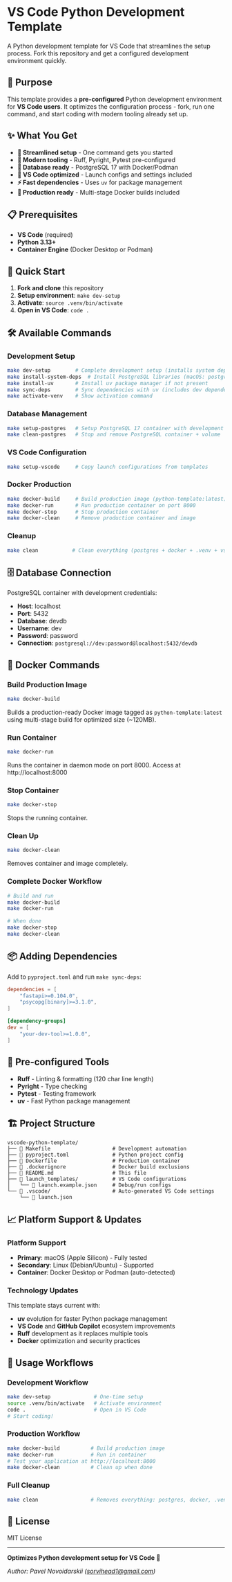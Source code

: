 # VS Code Python Development Template

A Python development template for VS Code that streamlines the setup process. Fork this repository and get a configured development environment quickly.

## 🎯 Purpose

This template provides a **pre-configured** Python development environment for **VS Code users**. It optimizes the configuration process - fork, run one command, and start coding with modern tooling already set up.

## ✨ What You Get

- **🚀 Streamlined setup** - One command gets you started
- **🔧 Modern tooling** - Ruff, Pyright, Pytest pre-configured  
- **🐳 Database ready** - PostgreSQL 17 with Docker/Podman
- **📝 VS Code optimized** - Launch configs and settings included
- **⚡ Fast dependencies** - Uses `uv` for package management
- **🐋 Production ready** - Multi-stage Docker builds included

## 📋 Prerequisites

- **VS Code** (required)
- **Python 3.13+**
- **Container Engine** (Docker Desktop or Podman)

## 🚀 Quick Start

1. **Fork and clone** this repository
2. **Setup environment**: `make dev-setup`
3. **Activate**: `source .venv/bin/activate`
4. **Open in VS Code**: `code .`

## 🛠️ Available Commands

### Development Setup
```bash
make dev-setup        # Complete development setup (installs system deps, uv, syncs deps, sets up postgres & vscode)
make install-system-deps  # Install PostgreSQL libraries (macOS: postgresql@17, Linux: libpq-dev)
make install-uv       # Install uv package manager if not present
make sync-deps        # Sync dependencies with uv (includes dev dependencies)
make activate-venv    # Show activation command
```

### Database Management
```bash
make setup-postgres   # Setup PostgreSQL 17 container with development database
make clean-postgres   # Stop and remove PostgreSQL container + volume
```

### VS Code Configuration
```bash
make setup-vscode     # Copy launch configurations from templates
```

### Docker Production
```bash
make docker-build     # Build production image (python-template:latest)
make docker-run       # Run production container on port 8000
make docker-stop      # Stop production container
make docker-clean     # Remove production container and image
```

### Cleanup
```bash
make clean           # Clean everything (postgres + docker + .venv + vscode configs)
```

## 🗄️ Database Connection

PostgreSQL container with development credentials:
- **Host**: localhost
- **Port**: 5432  
- **Database**: devdb
- **Username**: dev
- **Password**: password
- **Connection**: `postgresql://dev:password@localhost:5432/devdb`

## 🐋 Docker Commands

### Build Production Image
```bash
make docker-build
```
Builds a production-ready Docker image tagged as `python-template:latest` using multi-stage build for optimized size (~120MB).

### Run Container
```bash
make docker-run
```
Runs the container in daemon mode on port 8000. Access at http://localhost:8000

### Stop Container
```bash
make docker-stop
```
Stops the running container.

### Clean Up
```bash
make docker-clean
```
Removes container and image completely.

### Complete Docker Workflow
```bash
# Build and run
make docker-build
make docker-run

# When done
make docker-stop
make docker-clean
```

## 📦 Adding Dependencies

Add to `pyproject.toml` and run `make sync-deps`:

```toml
dependencies = [
    "fastapi>=0.104.0",
    "psycopg[binary]>=3.1.0",
]

[dependency-groups]
dev = [
    "your-dev-tool>=1.0.0",
]
```

## 🔧 Pre-configured Tools

- **Ruff** - Linting & formatting (120 char line length)
- **Pyright** - Type checking  
- **Pytest** - Testing framework
- **uv** - Fast Python package management

## 🏗️ Project Structure

```
vscode-python-template/
├── 📄 Makefile                    # Development automation
├── 📄 pyproject.toml              # Python project config  
├── 📄 Dockerfile                  # Production container
├── 📄 .dockerignore               # Docker build exclusions
├── 📄 README.md                   # This file
├── 📁 launch_templates/           # VS Code configurations
│   └── 📄 launch.example.json     # Debug/run configs
└── 📁 .vscode/                    # Auto-generated VS Code settings
    └── 📄 launch.json
```

## 📈 Platform Support & Updates

### Platform Support
- **Primary**: macOS (Apple Silicon) - Fully tested
- **Secondary**: Linux (Debian/Ubuntu) - Supported
- **Container**: Docker Desktop or Podman (auto-detected)

### Technology Updates
This template stays current with:
- **uv** evolution for faster Python package management
- **VS Code** and **GitHub Copilot** ecosystem improvements
- **Ruff** development as it replaces multiple tools
- **Docker** optimization and security practices

## 🚀 Usage Workflows

### Development Workflow
```bash
make dev-setup              # One-time setup
source .venv/bin/activate   # Activate environment
code .                      # Open in VS Code
# Start coding!
```

### Production Workflow  
```bash
make docker-build          # Build production image
make docker-run            # Run in container
# Test your application at http://localhost:8000
make docker-clean          # Clean up when done
```

### Full Cleanup
```bash
make clean                 # Removes everything: postgres, docker, .venv, vscode configs
```

## 📄 License

MIT License

---

**Optimizes Python development setup for VS Code** 🚀

*Author: Pavel Novoidarskii (sorvihead1@gmail.com)*